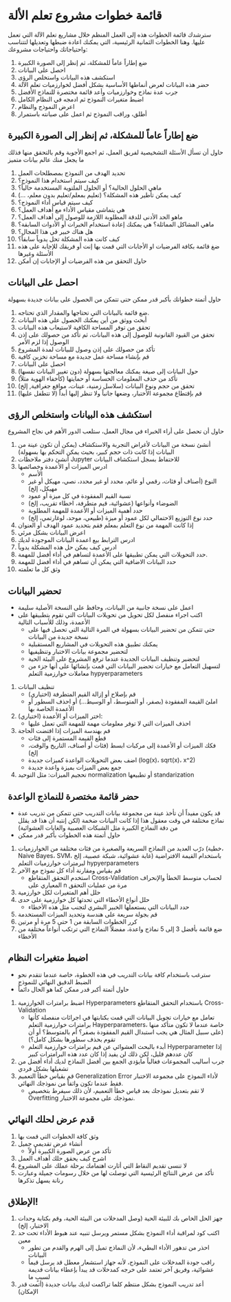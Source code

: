 # قائمة خطوات مشروع تعلم الألة
سترشدك قائمة الخطوات هذه إلى العمل المنظم خلال مشاريع تعلم الآلة التي تعمل عليها. وهنا الخطوات الثمانية الرئيسية، التي يمكنك اعادة ضبطها وتعديلها لتتناسب واحتياجاتك واحتياجات مشروعك:
1. ضع إطاراً عاماً للمشكلة، ثم إنظر إلى الصورة الكبيرة
2. احصل على البيانات
3. استكشف هذه البيانات واستخلص الرؤى
4. حضر هذه البيانات لعرض أنماطها الأساسية بشكل أفضل لخوارزميات تعلم الآلة
5. جرب عدة نماذج وخوارزميات وأعد قائمة مختصرة للنماذج الأفضل
6. اضبط متغيرات النموذج ثم ادمجه في النظام الكامل
7. اعرض النموذج والنظام
8. أطلق، وراقب النموذج ثم اعمل على صيانته باستمرار


## ضع إطاراً عاماً للمشكلة، ثم إنظر إلى الصورة الكبيرة
حاول أن تسأل الأسئلة التشخيصية لفريق العمل، ثم اجمع الأجوبة وقم بالتحقق منها فذلك ما يجعل منك عالم بيانات متميز

1. تحديد الهدف من النموذج بمصطلحات العمل
2. كيف سيتم استخدام هذا النموذج؟
3. ماهي الحلول الحالية؟ أو الحلول الملتوية المستخدمة حالياً؟
4. كيف يمكن تأطير هذه المشكلة؟ (تعليم بمعلم/تعليم بدون معلم، ...)
5. كيف سيتم قياس أداء النموذج؟
6. هي يتماشى مقياس الأداء مع أهداف العمل؟
7. ماهو الحد الأدنى للدقة المطلوبة اللازمة للوصول إلى أهداف العمل؟
8. ماهي المشاكل المماثلة؟ هي يمكنك إعادة استخدام الخبرات أو الأدوات السابقة؟
9. هل هناك خبير في هذا المجال؟
10. كيف كانت هذه المشكلة تحل يدوياً سابقاً؟
11. ضغ قائمة بكافة الفرضيات او الأجابات التي قمت بها إنت أو فريقك للإجابة على هذه الأسئلة وغيرها
12. حاول التحقق من هذه الفرضيات أو الإجابات إن أمكن

## احصل على البيانات
حاول أتمتة خطواتك بأكبر قدر ممكن حتى تتمكن من الحصول على بيانات جديدة بسهولة

1. ضع قائمة بالبيانات التي تحتاجها والمقدار الذي تحتاجه.
2. أبحث ووثق من أين يمكنك الحصول على هذه البيانات
3. تحقق من توفر المساحة الكافية لاستيعاب هذه البيانات
4. تحقق من القيود القانونية للوصول إلى هذه البيانات، ثم تأكد من حصولك على إذن الوصول إذا لزم الأمر
5. تأكد من حصولك على إذن وصول للبيانات لمدة المشروع
6. قم بإنشاء مساحة عمل جديدة مع مساحة تخزين كافية
7. احصل على البيانات
8. حول البيانات إلى صيغة يمكنك معالجتها بسهولة (دون تغيير البيانات نفسها)
9. تأكد من حذف المعلومات الحساسة أو حمايتها (كأخفاء الهوية مثلاً)
10. تحقق من حجم ونوع البيانات (سلاسل زمنية، عينات، مواقع جغرافية, إلخ)
11. قم بإقتطاع مجموعة الأختبار، وضعها جانباً ولا تنظر إليها أبداً (لا تتطفل عليها)

## استكشف هذه البيانات واستخلص الرؤى
حاول أن تحصل على أراء الخبراء في مجال العمل، ستلعب الدور الأهم في نجاح المشروع

1. أنشئ نسخة من البيانات لأغراض التجربة والاستكشاف (يمكن أن تكون عينة من البيانات إذا كانت ذات حجم كبير، بحيث يمكن التحكم بها بسهولة)
2. أنشئ دفتر ملاحظات Jupyter للاحتفاظ بسجل استكشاف البيانات
3. ادرس الميزات أو الأعمدة وخصائصها
    - الأسم
    - النوع (أصناف أو فئات، رقمي أو عائم، محدد أو غير محدد، نصي، مهيكل أو غير مهيكل، إلخ)
    - نسبة القيم المفقودة في كل ميزة أو عمود
    - الضوضاء وأنواعها (عشوائية، قيم متطرفة، اخطاء تقريب، إلخ)
    - حدد أهمية الميزات أو الأعمدة للمهمة المطلوبة
    - حدد نوع التوزيع الاحتمالي لكل عمود أو ميزة (طبيعي، موحد، لوغارتمي، إلخ)
4. إذا كانت المهمة من نوع التعلم بمعلم فقم بتحديد عمود الهدف أو العنوان
5. اعرض البيانات بشكل مرئي
6. ادرس الترابط بيع اعمدة البيانات الموجودة لديك
7. ادرس كيف يمكن حل هذه المشكلة يدوياً
8. حدد التحويلات التي يمكن تطبيقها على الأعمدة لتساهم في أداء أفضل للمهمة.
9. حدد البيانات الاضافية التي يمكن أن تساهم في أداء أفضل للمهمة
10. وثق كل ما تعلمته

## تحضير البيانات
- اعمل على نسخة جانبية من البيانات، وحافظ على النسخة الأصلية سليمة
- اكتب اجراء منفصل لكل تحويل من تحويلات البيانات التي تقوم بتطبيقها على الأعمدة، وذلك للأسباب التالية
  - حتى تتمكن من تحضير البيانات بسهولة في المرة التالية التي تحصل فيها على نسخة جديدة من البيانات
  - يمكنك تطبيق هذه التحويلات في المشاريع المستقبلية
  - لتحضير مجموعة بيانات الاختبار وتنظيفيها
  - لتحضير وتنظيف البيانات الجديدة عندما ترفع المشروع على البيئة الحية
  - لتسهيل التعامل مع خيارات تحضير البيانات التي قمت بإنشائها على أنها جزء من معاملات خوارزمية التعلم hypyerparameters

1. تنظيف البيانات
   - قم بإصلاح أو إزالة القيم المتطرفة (اختياري)
   - املئ القيمة المفقودة (بصفر، أو المتوسط، أو الوسيط...) أو احذف السطور أو الأعمدة الخاصة بها
2. اختر الميزات أو الأعمدة (اختياري):
   - احذف الميزات التي لا توفر معلومات مهمة للمهمة التي تعمل عليها
3. قم بهندسة الميزات إذا اقتضت الحاجة
   - قطع القيمة المستمرة إلى فئات
   - فكك الميزات أو الأعمدة إلى مركبات ابسط (فئات أو أصناف، التاريخ والوقت، إلخ)
   - اضف بعض التحويلات الواعدة كميزات جديدة (log(x)، sqrt(x)، x^2)
   - جمع بعض الميزات بميزة واعدة جديدة 
4. تحجيم الميزات: مثل التوحيد normalization أو تطبيعها standarization

## حضر قائمة مختصرة للنماذج الواعدة
- قد يكون مفيداً أن تأخذ عينة من مجموعة بيانات التدريب حتى تتمكن من تدريب عدة نماذج مختلفة في وقت معقول هذا إذا كانت البيانات ضخمة (لكن إنتبه أن هذا قد يقلل من دقة النماذج الكبيرة مثل الشبكات العصبية والغابات العشوائية)
- حاول أتمتة هذه الخطوات بأكبر قدر ممكن

1. درّب العديد من النماذج السريعة والصغيرة من فئات مختلفة من الخوارزميات (خطية، Naive Bayes، SVM، غابة عشوائية، شبكة عصبية، إلخ) باستخدام القيمة الافتراضية لبرمترات خوارزميات التعلم hypyerparameters
2. قم بقياس ومقارنة أداء كل نموذج مع الآخر
   - استخدم التحقق المتقاطع Cross-Validation لحساب متوسط الخطأ والإنحراف المعياري على n مرة من عمليات التحقق
3. حلل أهم المتغيرات لكل خوارزمية
4. حلل أنواع الأخطاء التي تحدثها كل خوارزمية على حدى
   - حدد البيانات التي يستعملها الخبير البشري لتجنب مثل هذه الأخطاء
5. قم بجولة سريعة على هندسة وتحديد الميزات المستخدمة
6. كرر الخطوات السابقة من 1 حتى 5 مرة أو مرتين
7. ضع قائمة بأفضل 3 إلى 5 نماذج واعدة، مفضلاً النماذج التي ترتكب أنواعاً مختلفة من الأخطاء

## اضبط متغيرات النظام
- سترغب باستخدام كافة بيانات التدريب في هذه الخطوة، خاصة عندما تتقدم نحو الضبط الدقيق النهائي للنموذج
- حاول أتمتة أكبر قدر ممكن كما هو الحال دائماً

1. اضبط برامترات الخوارزمية Hyperparameters باستخدام التحقق المتقاطع Cross-Validation
    - تعامل مع خيارات تحويل البيانات التي قمت بكتابتها في اجرائات منفصلة كأنها برامترات خوارزمية التعلم Hayperparameters، خاصة عندما لا تكون متأكد منها (على سبيل المثال هي يجب استبدال القيم المفقودة بصفر؟ أم بالمتوسط؟ أو أن تقوم بحذف سطورها بشكل كامل؟)
    - أبدء بالبحث العشوائي عن قيم برامترات خوارزمية التعلم Hyperparameter إذا كان عددهم قليل، لكن ذلك لن يفيد إذا كان عدد هذه البرامترات كبير
2. جرب أساليب المجموعات فغالباً مايؤدي الجمع بين أفضل النماذج لديك أداء أفضل من تشغيلها بشكل فردي
3. قم بقياس خطأ التعميم Generalization Error لأداء النموذج على مجموعة الاختبار فقط عندما تكون واثقاً من نموذجك النهائي.
   - لا تقم بتعديل نموذجك بعد قياس خطأ التعميم، لأن ذلك سيفرط بتخصيص Overfitting نموذجك على مجموعة الاختبار.

## قدم عرض لحلك النهائي
1. وثق كافة الخطوات التي قمت بها
2. أنشاء عرض تقديمي جميل
   - تأكد من عرض الصورة الكبيرة أولاً
3. اشرح كيف يحقق حلك أهداف العمل
4. لا تنسى تقديم النقاط التي أثارت اهتمامك برحلة عملك على المشروع
5. تأكد من عرض النتائج الرئيسية التي توصلت لها من خلال رسومات جميلة وعبارت رنانة يسهل تذكرها

## الإطلاق!
1. جهز الحل الخاص بك للبيئة الحية (وصل المدخلات من البيئة الحية، وقم بكتابة وحدات الاختبار، إلخ)
2. اكتب كود لمراقبة أداء النموذج بشكل مستمر ويرسل تنبيه عند هبوط الأداء تحت حد معين
   - احذر من تدهور الأداء البطيء، لأن النماذج تميل إلى الهرم والقدم من تطور البيانات
   - راقب جودة المدخلات على النموذج، لأنه جهاز استشعار معطل قد يرسل قيماً عشوائية، وفريق آخر تعتمد على خرجه كمدخلات قد يبدأ بإعطاء بيانات قديمة لسببٍ ما
3. أعد تدريب النموذج بشكل منتظم كلما تراكمت لديك بيانات جديدة (أتمت قدر الإمكان)